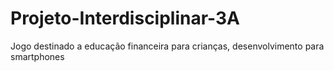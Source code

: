 # Projeto-Interdisciplinar-3A
Jogo destinado a educação financeira para crianças, desenvolvimento para smartphones
